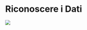 # Riconoscere i Dati

![](../../.gitbook/assets/screenshot-learning.edx.org-2022.03.15-21\_05\_29.png)
